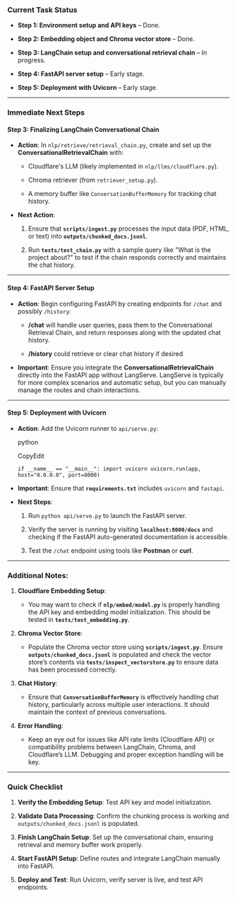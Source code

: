 
### Current Task Status

-   **Step 1: Environment setup and API keys**  – Done.
    
-   **Step 2: Embedding object and Chroma vector store**  – Done.
    
-   **Step 3: LangChain setup and conversational retrieval chain**  – In progress.
    
-   **Step 4: FastAPI server setup**  – Early stage.
    
-   **Step 5: Deployment with Uvicorn**  – Early stage.
    

----------

### Immediate Next Steps

#### Step 3: Finalizing LangChain Conversational Chain

-   **Action**: In  `nlp/retrieve/retrieval_chain.py`, create and set up the  **ConversationalRetrievalChain**  with:
    
    -   Cloudflare's LLM (likely implemented in  `nlp/llms/cloudflare.py`).
        
    -   Chroma retriever (from  `retriever_setup.py`).
        
    -   A memory buffer like  `ConversationBufferMemory`  for tracking chat history.
        
-   **Next Action**:
    
    1.  Ensure that  **`scripts/ingest.py`**  processes the input data (PDF, HTML, or text) into  **`outputs/chunked_docs.jsonl`**.
        
    2.  Run  **`tests/test_chain.py`**  with a sample query like "What is the project about?" to test if the chain responds correctly and maintains the chat history.
        

----------

#### Step 4: FastAPI Server Setup

-   **Action**: Begin configuring FastAPI by creating endpoints for  `/chat`  and possibly  `/history`:
    
    -   **/chat**  will handle user queries, pass them to the Conversational Retrieval Chain, and return responses along with the updated chat history.
        
    -   **/history**  could retrieve or clear chat history if desired
    
-   **Important**: Ensure you integrate the  **ConversationalRetrievalChain**  directly into the FastAPI app without LangServe. LangServe is typically for more complex scenarios and automatic setup, but you can manually manage the routes and chain interactions.
    

----------

#### Step 5: Deployment with Uvicorn

-   **Action**: Add the Uvicorn runner to  `api/serve.py`:
    
    python
    
    CopyEdit
    
    `if __name__ == "__main__": import uvicorn
        uvicorn.run(app, host="0.0.0.0", port=8000)` 
    
-   **Important**: Ensure that  **`requirements.txt`**  includes  `uvicorn`  and  `fastapi`.
    
-   **Next Steps**:
    
    1.  Run  `python api/serve.py`  to launch the FastAPI server.
        
    2.  Verify the server is running by visiting  **`localhost:8000/docs`**  and checking if the FastAPI auto-generated documentation is accessible.
        
    3.  Test the  `/chat`  endpoint using tools like  **Postman**  or  **curl**.
        

----------

### Additional Notes:

1.  **Cloudflare Embedding Setup**:
    
    -   You may want to check if  **`nlp/embed/model.py`**  is properly handling the API key and embedding model initialization. This should be tested in  **`tests/test_embedding.py`**.
        
2.  **Chroma Vector Store**:
    
    -   Populate the Chroma vector store using  **`scripts/ingest.py`**. Ensure  **`outputs/chunked_docs.jsonl`**  is populated and check the vector store’s contents via  **`tests/inspect_vectorstore.py`**  to ensure data has been processed correctly.
        
3.  **Chat History**:
    
    -   Ensure that  **`ConversationBufferMemory`**  is effectively handling chat history, particularly across multiple user interactions. It should maintain the context of previous conversations.
        
4.  **Error Handling**:
    
    -   Keep an eye out for issues like API rate limits (Cloudflare API) or compatibility problems between LangChain, Chroma, and Cloudflare’s LLM. Debugging and proper exception handling will be key.
        

----------

### Quick Checklist

1.  **Verify the Embedding Setup**: Test API key and model initialization.
    
2.  **Validate Data Processing**: Confirm the chunking process is working and  `outputs/chunked_docs.jsonl`  is populated.
    
3.  **Finish LangChain Setup**: Set up the conversational chain, ensuring retrieval and memory buffer work properly.
    
4.  **Start FastAPI Setup**: Define routes and integrate LangChain manually into FastAPI.
    
5.  **Deploy and Test**: Run Uvicorn, verify server is live, and test API endpoints.

